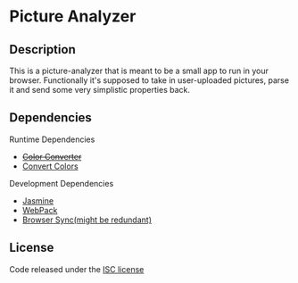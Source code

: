 # Picture Analyzer


## Description

This is a picture-analyzer that is meant to be a small app to run in your browser. Functionally it's supposed to take in user-uploaded pictures, parse it and send some very simplistic properties back.


## Dependencies

Runtime Dependencies
- ~~[Color Converter](https://www.npmjs.com/package/color-convert)~~
- [Convert Colors](https://www.npmjs.com/package/@csstools/convert-colors)

Development Dependencies
- [Jasmine](https://jasmine.github.io/)
- [WebPack](https://webpack.js.org/)
- [Browser Sync(might be redundant)](https://browsersync.io/)

## License

Code released under the [ISC license](https://opensource.org/licenses/ISC)

